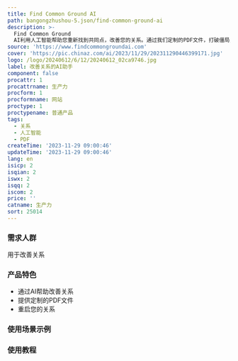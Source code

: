 ```yaml
---
title: Find Common Ground AI
path: bangongzhushou-5.json/find-common-ground-ai
description: >-
  Find Common Ground
  AI利用人工智能帮助您重新找到共同点，改善您的关系。通过我们定制的PDF文件，打破僵局，重启您的关系。价格：29.99英镑。
source: 'https://www.findcommongroundai.com'
cover: 'https://pic.chinaz.com/ai/2023/11/29/202311290446399171.jpg'
logo: /logo/20240612/6/12/20240612_02ca9746.jpg
label: 改善关系的AI助手
component: false
procattr: 1
procattrname: 生产力
procform: 1
procformname: 网站
proctype: 1
proctypename: 普通产品
tags:
  - 关系
  - 人工智能
  - PDF
createTime: '2023-11-29 09:00:46'
updateTime: '2023-11-29 09:00:46'
lang: en
isicp: 2
isqian: 2
iswx: 2
isqq: 2
iscom: 2
price: ''
catname: 生产力
sort: 25014
---
```




### 需求人群
用于改善关系

### 产品特色
- 通过AI帮助改善关系
- 提供定制的PDF文件
- 重启您的关系

### 使用场景示例


### 使用教程


  
